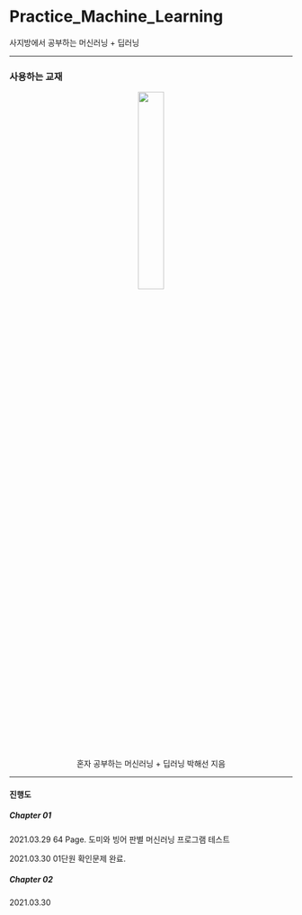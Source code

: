 # Practice_Machine_Learning
사지방에서 공부하는 머신러닝 + 딥러닝


* * *
### 사용하는 교재
 <p align="center"><img width="30%" src="https://user-images.githubusercontent.com/11778058/112754597-bd545400-9017-11eb-8d04-8fbe2d83b5b7.jpg" /></p>

 <p align="center"> 
 혼자 공부하는 머신러닝 + 딥러닝 박해선 지음
</p>

* * *

#### 진행도

##### Chapter 01
2021.03.29 64 Page. 도미와 빙어 판별 머신러닝 프로그램 테스트

2021.03.30 01단원 확인문제 완료.

##### Chapter 02

2021.03.30
